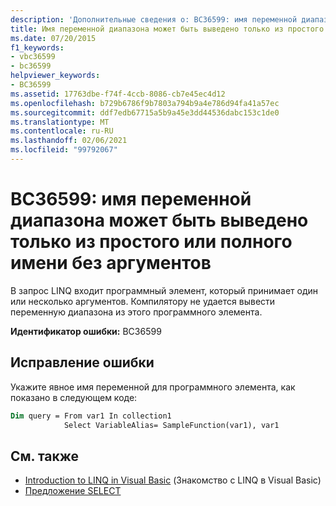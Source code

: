 ```yaml
---
description: 'Дополнительные сведения о: BC36599: имя переменной диапазона можно вывести только из простого или полного имени без аргументов'
title: Имя переменной диапазона может быть выведено только из простого или полного имени без аргументов
ms.date: 07/20/2015
f1_keywords:
- vbc36599
- bc36599
helpviewer_keywords:
- BC36599
ms.assetid: 17763dbe-f74f-4ccb-8086-cb7e45ec4d12
ms.openlocfilehash: b729b6786f9b7803a794b9a4e786d94fa41a57ec
ms.sourcegitcommit: ddf7edb67715a5b9a45e3dd44536dabc153c1de0
ms.translationtype: MT
ms.contentlocale: ru-RU
ms.lasthandoff: 02/06/2021
ms.locfileid: "99792067"
---
```

# <a name="bc36599-range-variable-name-can-be-inferred-only-from-a-simple-or-qualified-name-with-no-arguments"></a>BC36599: имя переменной диапазона может быть выведено только из простого или полного имени без аргументов

В запрос LINQ входит программный элемент, который принимает один или несколько аргументов. Компилятору не удается вывести переменную диапазона из этого программного элемента.

**Идентификатор ошибки:** BC36599

## <a name="to-correct-this-error"></a>Исправление ошибки

Укажите явное имя переменной для программного элемента, как показано в следующем коде:

```vb
Dim query = From var1 In collection1
            Select VariableAlias= SampleFunction(var1), var1
```

## <a name="see-also"></a>См. также

- [Introduction to LINQ in Visual Basic](../../programming-guide/language-features/linq/introduction-to-linq.md) (Знакомство с LINQ в Visual Basic)
- [Предложение SELECT](../queries/select-clause.md)
